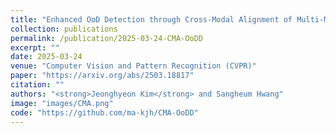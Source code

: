 ```yaml
---
title: "Enhanced OoD Detection through Cross-Modal Alignment of Multi-Modal Representations"
collection: publications
permalink: /publication/2025-03-24-CMA-OoDD
excerpt: ""
date: 2025-03-24
venue: "Computer Vision and Pattern Recognition (CVPR)"
paper: "https://arxiv.org/abs/2503.18817"
citation: ""
authors: "<strong>Jeonghyeon Kim</strong> and Sangheum Hwang"
image: "images/CMA.png"
code: "https://github.com/ma-kjh/CMA-OoDD"
---
```

